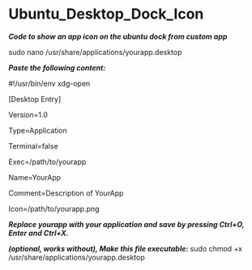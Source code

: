 # Ubuntu_Desktop_Dock_Icon
***Code to show an app icon on the ubuntu dock from custom app***

sudo nano /usr/share/applications/yourapp.desktop

***Paste the following content:***

#!/usr/bin/env xdg-open

[Desktop Entry]

Version=1.0

Type=Application

Terminal=false

Exec=/path/to/yourapp

Name=YourApp

Comment=Description of YourApp

Icon=/path/to/yourapp.png


***Replace yourapp with your application and save by pressing Ctrl+O, Enter and Ctrl+X.***




***(optional, works without), Make this file executable:***
sudo chmod +x /usr/share/applications/yourapp.desktop
